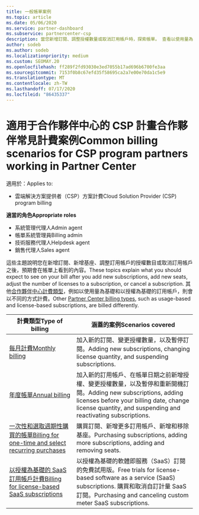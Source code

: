 ```yaml
---
title: 一般帳單案例
ms.topic: article
ms.date: 05/06/2020
ms.service: partner-dashboard
ms.subservice: partnercenter-csp
description: 當您新增訂閱、調整授權數量或取消訂用帳戶時，探索帳單。 查看以使用量為基礎的訂用帳戶有何不同。
author: sodeb
ms.author: sodeb
ms.localizationpriority: medium
ms.custom: SEOMAY.20
ms.openlocfilehash: ff289f2fd93030e3ed7055b17ad696b6700fe3aa
ms.sourcegitcommit: 7153f0b8c67efd35f58695ca2a7e00e70da1c5e9
ms.translationtype: MT
ms.contentlocale: zh-TW
ms.lasthandoff: 07/17/2020
ms.locfileid: "86435337"
---
```

# <a name="common-billing-scenarios-for-csp-program-partners-working-in-partner-center"></a><span data-ttu-id="9e6b9-104">適用于合作夥伴中心的 CSP 計畫合作夥伴常見計費案例</span><span class="sxs-lookup"><span data-stu-id="9e6b9-104">Common billing scenarios for CSP program partners working in Partner Center</span></span>

<span data-ttu-id="9e6b9-105">適用於：</span><span class="sxs-lookup"><span data-stu-id="9e6b9-105">Applies to:</span></span>

- <span data-ttu-id="9e6b9-106">雲端解決方案提供者（CSP）方案計費</span><span class="sxs-lookup"><span data-stu-id="9e6b9-106">Cloud Solution Provider (CSP) program billing</span></span>

<span data-ttu-id="9e6b9-107">**適當的角色**</span><span class="sxs-lookup"><span data-stu-id="9e6b9-107">**Appropriate roles**</span></span>

- <span data-ttu-id="9e6b9-108">系統管理代理人</span><span class="sxs-lookup"><span data-stu-id="9e6b9-108">Admin agent</span></span>
- <span data-ttu-id="9e6b9-109">帳單系統管理員</span><span class="sxs-lookup"><span data-stu-id="9e6b9-109">Billing admin</span></span>
- <span data-ttu-id="9e6b9-110">技術服務代理人</span><span class="sxs-lookup"><span data-stu-id="9e6b9-110">Helpdesk agent</span></span>
- <span data-ttu-id="9e6b9-111">銷售代理人</span><span class="sxs-lookup"><span data-stu-id="9e6b9-111">Sales agent</span></span>

<span data-ttu-id="9e6b9-112">這些主題說明您在新增訂閱、新增基座、調整訂用帳戶的授權數目或取消訂用帳戶之後，預期會在帳單上看到的內容。</span><span class="sxs-lookup"><span data-stu-id="9e6b9-112">These topics explain what you should expect to see on your bill after you add new subscriptions, add new seats, adjust the number of licenses to a subscription, or cancel a subscription.</span></span> <span data-ttu-id="9e6b9-113">其他[合作夥伴中心計費類型](billing-different-types.md)，例如以使用量為基礎和以授權為基礎的訂用帳戶，則會以不同的方式計費。</span><span class="sxs-lookup"><span data-stu-id="9e6b9-113">Other [Partner Center billing types](billing-different-types.md), such as usage-based and license-based subscriptions, are billed differently.</span></span>

| <span data-ttu-id="9e6b9-114">計費類型</span><span class="sxs-lookup"><span data-stu-id="9e6b9-114">Type of billing</span></span> | <span data-ttu-id="9e6b9-115">涵蓋的案例</span><span class="sxs-lookup"><span data-stu-id="9e6b9-115">Scenarios covered</span></span> |
| --------------- | ----------------- |
| [<span data-ttu-id="9e6b9-116">每月計費</span><span class="sxs-lookup"><span data-stu-id="9e6b9-116">Monthly billing</span></span>](common-billing-scenarios-monthly.md) | <span data-ttu-id="9e6b9-117">加入新的訂閱、變更授權數量，以及暫停訂閱。</span><span class="sxs-lookup"><span data-stu-id="9e6b9-117">Adding new subscriptions, changing license quantity, and suspending subscriptions.</span></span> |
| [<span data-ttu-id="9e6b9-118">年度帳單</span><span class="sxs-lookup"><span data-stu-id="9e6b9-118">Annual billing</span></span>](common-billing-scenarios-annual.md) | <span data-ttu-id="9e6b9-119">加入新的訂用帳戶、在帳單日期之前新增授權、變更授權數量，以及暫停和重新開機訂閱。</span><span class="sxs-lookup"><span data-stu-id="9e6b9-119">Adding new subscriptions, adding licenses before your billing date, change license quantity, and suspending and reactivating subscriptions.</span></span> |
| [<span data-ttu-id="9e6b9-120">一次性和選取週期性購買的帳單</span><span class="sxs-lookup"><span data-stu-id="9e6b9-120">Billing for one-time and select recurring purchases</span></span>](common-billing-scenarios-onetime-recurring.md) | <span data-ttu-id="9e6b9-121">購買訂閱、新增更多訂用帳戶、新增和移除基座。</span><span class="sxs-lookup"><span data-stu-id="9e6b9-121">Purchasing subscriptions, adding more subscriptions, adding and removing seats.</span></span> |
| [<span data-ttu-id="9e6b9-122">以授權為基礎的 SaaS 訂用帳戶計費</span><span class="sxs-lookup"><span data-stu-id="9e6b9-122">Billing for license-based SaaS subscriptions</span></span>](common-billing-scenarios-saas.md) | <span data-ttu-id="9e6b9-123">以授權為基礎的軟體即服務（SaaS）訂閱的免費試用版。</span><span class="sxs-lookup"><span data-stu-id="9e6b9-123">Free trials for license-based software as a service (SaaS) subscriptions.</span></span> <span data-ttu-id="9e6b9-124">購買和取消自訂計量 SaaS 訂閱。</span><span class="sxs-lookup"><span data-stu-id="9e6b9-124">Purchasing and canceling custom meter SaaS subscriptions.</span></span> |
